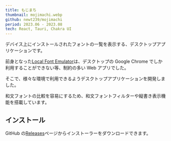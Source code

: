 ```yaml
---
title: もじまち
thumbnail: mojimachi.webp
github: newt239/mojimachi
period: 2023.06 - 2023.08
tech: React, Tauri, Chakra UI
---
```


デバイス上にインストールされたフォントの一覧を表示する、デスクトップアプリケーションです。

<!--more-->

前身となった[Local Font Emulator](./local-font-emulator)は、デスクトップの Google Chrome でしか利用することができない等、制約の多い Web アプリでした。

そこで、様々な環境で利用できるようデスクトップアプリケーションを開発しました。

和文フォントの比較を容易にするため、和文フォントフィルターや縦書き表示機能を搭載しています。

## インストール

GitHub の<a href="https://github.com/newt239/mojimachi/releases" target="_blank">Releases</a>ページからインストーラーをダウンロードできます。
